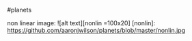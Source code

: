 #planets

non linear image:
![alt text][nonlin =100x20]
[nonlin]: https://github.com/aaronjwilson/planets/blob/master/nonlin.jpg
